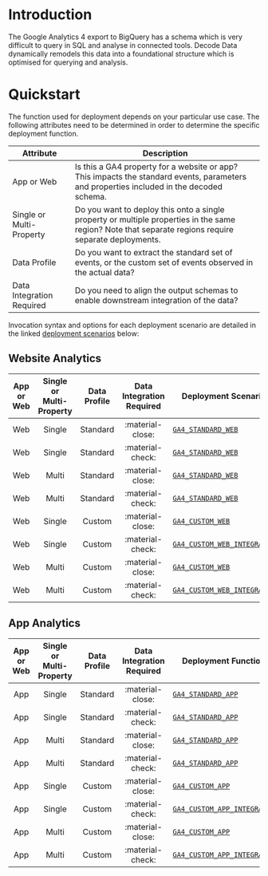 # Introduction
The Google Analytics 4 export to BigQuery has a schema which is very difficult to query in SQL and analyse in connected tools.  Decode Data dynamically remodels this data into a foundational structure which is optimised for querying and analysis.

# Quickstart
The function used for deployment depends on your particular use case.  The following attributes need to be determined in order to determine the specific deployment function.

Attribute | Description
--- | ---
App or Web | Is this a GA4 property for a website or app? This impacts the standard events, parameters and properties included in the decoded schema.
Single or Multi-Property | Do you want to deploy this onto a single property or multiple properties in the same region? Note that separate regions require separate deployments.
Data Profile | Do you want to extract the standard set of events, or the custom set of events observed in the actual data?
Data Integration Required | Do you need to align the output schemas to enable downstream integration of the data?

Invocation syntax and options for each deployment scenario are detailed in the linked [deployment scenarios](resources/deployment.md) below:

## Website Analytics

| App or Web | Single or Multi-Property | Data Profile | Data Integration Required | Deployment Scenario 
| :-: | :-: | :-: | :-: | ---
| Web | Single | Standard | :material-close: | [`GA4_STANDARD_WEB`](resources/deployment.md/#ga4_standard)
| Web | Single | Standard | :material-check: | [`GA4_STANDARD_WEB`](resources/deployment.md/#ga4_standard)
| Web | Multi | Standard | :material-close: | [`GA4_STANDARD_WEB`](resources/deployment.md/#ga4_standard)
| Web | Multi | Standard | :material-check: | [`GA4_STANDARD_WEB`](resources/deployment.md/#ga4_standard)
| Web | Single | Custom | :material-close: | [`GA4_CUSTOM_WEB`](resources/deployment.md/#ga4_custom)
| Web | Single | Custom | :material-check: | [`GA4_CUSTOM_WEB_INTEGRATED`](resources/deployment.md/#ga4_custom_integrated)
| Web | Multi | Custom | :material-close: | [`GA4_CUSTOM_WEB`](resources/deployment.md/#ga4_custom)
| Web | Multi | Custom | :material-check: | [`GA4_CUSTOM_WEB_INTEGRATED`](resources/deployment.md/#ga4_custom_integrated)

## App Analytics

| App or Web | Single or Multi-Property | Data Profile | Data Integration Required | Deployment Function
| :-: | :-: | :-: | :-: | ---
| App | Single | Standard | :material-close: | [`GA4_STANDARD_APP`](resources/deployment.md/#ga4_standard)
| App | Single | Standard | :material-check: | [`GA4_STANDARD_APP`](resources/deployment.md/#ga4_standard)
| App | Multi | Standard | :material-close: | [`GA4_STANDARD_APP`](resources/deployment.md/#ga4_standard)
| App | Multi | Standard | :material-check: | [`GA4_STANDARD_APP`](resources/deployment.md/#ga4_standard)
| App | Single | Custom | :material-close: | [`GA4_CUSTOM_APP`](resources/deployment.md/#ga4_custom)
| App | Single | Custom | :material-check: | [`GA4_CUSTOM_APP_INTEGRATED`](resources/deployment.md/#ga4_custom_integrated)
| App | Multi | Custom | :material-close: | [`GA4_CUSTOM_APP`](resources/deployment.md/#ga4_custom)
| App | Multi | Custom | :material-check: | [`GA4_CUSTOM_APP_INTEGRATED`](resources/deployment.md/#ga4_custom_integrated)
